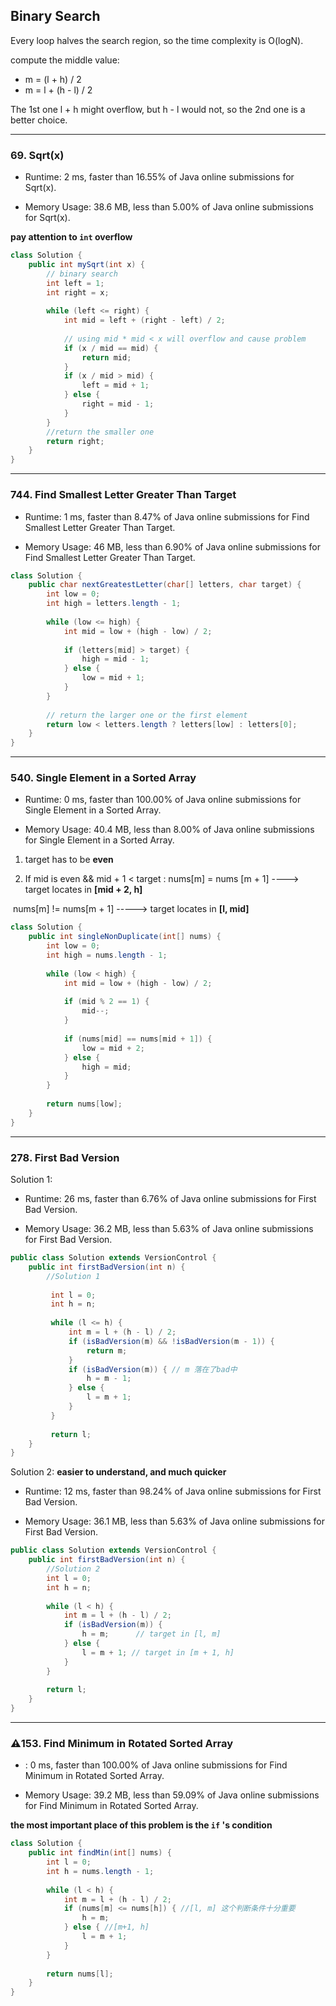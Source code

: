## Binary Search

Every loop halves the search region, so the time complexity is O(logN).

compute the middle value:

- m = (l + h) / 2
- m = l + (h - l) / 2

The 1st one  l + h might overflow, but h - l would not,  so the 2nd one is a better choice.



---

### 69. Sqrt(x)

- Runtime: 2 ms, faster than 16.55% of Java online submissions for Sqrt(x).

- Memory Usage: 38.6 MB, less than 5.00% of Java online submissions for Sqrt(x).

**pay attention to `int` overflow**

```java
class Solution {
    public int mySqrt(int x) {
        // binary search
        int left = 1;
        int right = x;
        
        while (left <= right) {
            int mid = left + (right - left) / 2;
            
            // using mid * mid < x will overflow and cause problem
            if (x / mid == mid) {
                return mid;
            }
            if (x / mid > mid) {
                left = mid + 1;
            } else {
                right = mid - 1;
            }
        }
        //return the smaller one
        return right;
    }
}
```



---

### 744. Find Smallest Letter Greater Than Target

- Runtime: 1 ms, faster than 8.47% of Java online submissions for Find Smallest Letter Greater Than Target.

- Memory Usage: 46 MB, less than 6.90% of Java online submissions for Find Smallest Letter Greater Than Target.

```java
class Solution {
    public char nextGreatestLetter(char[] letters, char target) {
        int low = 0;
        int high = letters.length - 1;
        
        while (low <= high) {
            int mid = low + (high - low) / 2;
            
            if (letters[mid] > target) {
                high = mid - 1;
            } else {
                low = mid + 1;
            }
        }
        
      	// return the larger one or the first element
        return low < letters.length ? letters[low] : letters[0];
    }
}
```



---

### 540. Single Element in a Sorted Array

- Runtime: 0 ms, faster than 100.00% of Java online submissions for Single Element in a Sorted Array.

- Memory Usage: 40.4 MB, less than 8.00% of Java online submissions for Single Element in a Sorted Array.

1. target has to be **even**

2. If mid is even && mid + 1 < target : nums[m] = nums [m + 1] ----> target locates in **[mid + 2, h]**

​															   nums[m] != nums[m + 1] -----> target locates in **[l, mid]**

```java
class Solution {
    public int singleNonDuplicate(int[] nums) {
        int low = 0;
        int high = nums.length - 1;
        
        while (low < high) {
            int mid = low + (high - low) / 2;
            
            if (mid % 2 == 1) {
                mid--;
            }
            
            if (nums[mid] == nums[mid + 1]) {
                low = mid + 2;
            } else {
                high = mid;
            }
        }
        
        return nums[low];
    }
}
```



---

### 278. First Bad Version

Solution 1: 

- Runtime: 26 ms, faster than 6.76% of Java online submissions for First Bad Version.

- Memory Usage: 36.2 MB, less than 5.63% of Java online submissions for First Bad Version.

```java
public class Solution extends VersionControl {
    public int firstBadVersion(int n) {
        //Solution 1
        
         int l = 0;
         int h = n;
      
         while (l <= h) {
             int m = l + (h - l) / 2;
             if (isBadVersion(m) && !isBadVersion(m - 1)) {
                 return m;
             }
             if (isBadVersion(m)) { // m 落在了bad中
                 h = m - 1;
             } else {
                 l = m + 1;
             }
         }
        
         return l;
    }
}
```



Solution 2: **easier to understand, and much quicker**

- Runtime: 12 ms, faster than 98.24% of Java online submissions for First Bad Version.

- Memory Usage: 36.1 MB, less than 5.63% of Java online submissions for First Bad Version.

```java
public class Solution extends VersionControl {
    public int firstBadVersion(int n) {
        //Solution 2
        int l = 0;
        int h = n;
        
        while (l < h) {
            int m = l + (h - l) / 2;
            if (isBadVersion(m)) {
                h = m;      // target in [l, m]
            } else {
                l = m + 1; // target in [m + 1, h]
            }
        }
        
        return l;
    }
}
```



---

### ⚠️153. Find Minimum in Rotated Sorted Array

- : 0 ms, faster than 100.00% of Java online submissions for Find Minimum in Rotated Sorted Array.

- Memory Usage: 39.2 MB, less than 59.09% of Java online submissions for Find Minimum in Rotated Sorted Array.

**the most important place of this problem is the `if` 's condition**

```java
class Solution {
    public int findMin(int[] nums) {
        int l = 0;
        int h = nums.length - 1;
        
        while (l < h) {
            int m = l + (h - l) / 2;
            if (nums[m] <= nums[h]) { //[l, m] 这个判断条件十分重要
                h = m;
            } else { //[m+1, h]
                l = m + 1;
            }
        }
        
        return nums[l];
    }
}
```


